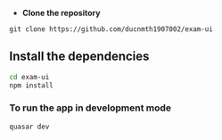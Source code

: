 * **Clone the repository**

```
git clone https://github.com/ducnmth1907002/exam-ui
```

## Install the dependencies
```bash
cd exam-ui
npm install
```

### To run the app in development mode
```bash
quasar dev
```
